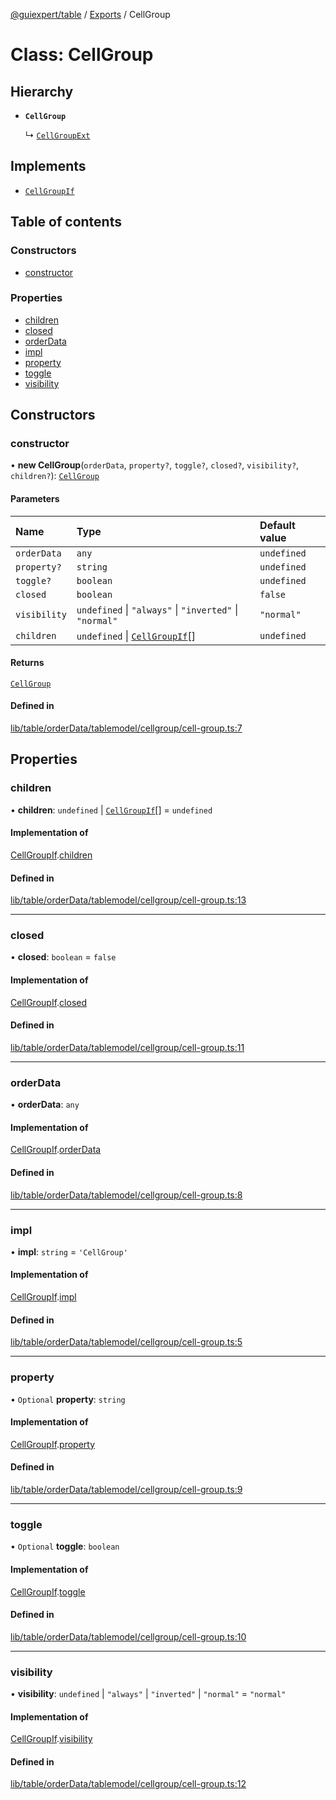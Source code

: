 [@guiexpert/table](../README.md) / [Exports](../modules.md) / CellGroup

# Class: CellGroup

## Hierarchy

- **`CellGroup`**

  ↳ [`CellGroupExt`](CellGroupExt.md)

## Implements

- [`CellGroupIf`](../interfaces/CellGroupIf.md)

## Table of contents

### Constructors

- [constructor](CellGroup.md#constructor)

### Properties

- [children](CellGroup.md#children)
- [closed](CellGroup.md#closed)
- [orderData](CellGroup.md#orderData)
- [impl](CellGroup.md#impl)
- [property](CellGroup.md#property)
- [toggle](CellGroup.md#toggle)
- [visibility](CellGroup.md#visibility)

## Constructors

### constructor

• **new CellGroup**(`orderData`, `property?`, `toggle?`, `closed?`, `visibility?`, `children?`): [`CellGroup`](CellGroup.md)

#### Parameters

| Name | Type | Default value |
| :------ | :------ | :------ |
| `orderData` | `any` | `undefined` |
| `property?` | `string` | `undefined` |
| `toggle?` | `boolean` | `undefined` |
| `closed` | `boolean` | `false` |
| `visibility` | `undefined` \| ``"always"`` \| ``"inverted"`` \| ``"normal"`` | `"normal"` |
| `children` | `undefined` \| [`CellGroupIf`](../interfaces/CellGroupIf.md)[] | `undefined` |

#### Returns

[`CellGroup`](CellGroup.md)

#### Defined in

[lib/table/orderData/tablemodel/cellgroup/cell-group.ts:7](https://github.com/guiexperttable/ge-table/blob/65d38fc/libs/table/src/lib/table/orderData/tablemodel/cellgroup/cell-group.ts#L7)

## Properties

### children

• **children**: `undefined` \| [`CellGroupIf`](../interfaces/CellGroupIf.md)[] = `undefined`

#### Implementation of

[CellGroupIf](../interfaces/CellGroupIf.md).[children](../interfaces/CellGroupIf.md#children)

#### Defined in

[lib/table/orderData/tablemodel/cellgroup/cell-group.ts:13](https://github.com/guiexperttable/ge-table/blob/65d38fc/libs/table/src/lib/table/orderData/tablemodel/cellgroup/cell-group.ts#L13)

___

### closed

• **closed**: `boolean` = `false`

#### Implementation of

[CellGroupIf](../interfaces/CellGroupIf.md).[closed](../interfaces/CellGroupIf.md#closed)

#### Defined in

[lib/table/orderData/tablemodel/cellgroup/cell-group.ts:11](https://github.com/guiexperttable/ge-table/blob/65d38fc/libs/table/src/lib/table/orderData/tablemodel/cellgroup/cell-group.ts#L11)

___

### orderData

• **orderData**: `any`

#### Implementation of

[CellGroupIf](../interfaces/CellGroupIf.md).[orderData](../interfaces/CellGroupIf.md#orderData)

#### Defined in

[lib/table/orderData/tablemodel/cellgroup/cell-group.ts:8](https://github.com/guiexperttable/ge-table/blob/65d38fc/libs/table/src/lib/table/orderData/tablemodel/cellgroup/cell-group.ts#L8)

___

### impl

• **impl**: `string` = `'CellGroup'`

#### Implementation of

[CellGroupIf](../interfaces/CellGroupIf.md).[impl](../interfaces/CellGroupIf.md#impl)

#### Defined in

[lib/table/orderData/tablemodel/cellgroup/cell-group.ts:5](https://github.com/guiexperttable/ge-table/blob/65d38fc/libs/table/src/lib/table/orderData/tablemodel/cellgroup/cell-group.ts#L5)

___

### property

• `Optional` **property**: `string`

#### Implementation of

[CellGroupIf](../interfaces/CellGroupIf.md).[property](../interfaces/CellGroupIf.md#property)

#### Defined in

[lib/table/orderData/tablemodel/cellgroup/cell-group.ts:9](https://github.com/guiexperttable/ge-table/blob/65d38fc/libs/table/src/lib/table/orderData/tablemodel/cellgroup/cell-group.ts#L9)

___

### toggle

• `Optional` **toggle**: `boolean`

#### Implementation of

[CellGroupIf](../interfaces/CellGroupIf.md).[toggle](../interfaces/CellGroupIf.md#toggle)

#### Defined in

[lib/table/orderData/tablemodel/cellgroup/cell-group.ts:10](https://github.com/guiexperttable/ge-table/blob/65d38fc/libs/table/src/lib/table/orderData/tablemodel/cellgroup/cell-group.ts#L10)

___

### visibility

• **visibility**: `undefined` \| ``"always"`` \| ``"inverted"`` \| ``"normal"`` = `"normal"`

#### Implementation of

[CellGroupIf](../interfaces/CellGroupIf.md).[visibility](../interfaces/CellGroupIf.md#visibility)

#### Defined in

[lib/table/orderData/tablemodel/cellgroup/cell-group.ts:12](https://github.com/guiexperttable/ge-table/blob/65d38fc/libs/table/src/lib/table/orderData/tablemodel/cellgroup/cell-group.ts#L12)
